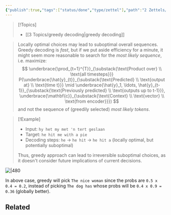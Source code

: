 ```yaml
---
{"publish":true,"tags":["status/done","type/zettel"],"path":"2 Zettels/greedy decoding limitations.md","permalink":"/2-zettels/greedy-decoding-limitations/","PassFrontmatter":true}
---
```




> [!Topics]
> - [[3 Topics/greedy decoding\|greedy decoding]]

> Locally optimal choices may lead to suboptimal overall sequences. Greedy decoding is *fast*, but if we put aside efficiency for a minute, it might seem more reasonable to search for the _most likely sequence_, i.e. maximize:
> $$
> \underbrace{\prod_{t=1}^{T}}_{\substack{\text{Product over} \\ \text{all timesteps}}}
> P(\underbrace{\hat{y}_{t}}_{\substack{\text{Predicted} \\ \text{output at} \\ \text{time t}}} \mid
> \underbrace{\hat{y}_1, \ldots, \hat{y}_{t-1}}_{\substack{\text{Previously predicted} \\ \text{outputs up to t-1}}},
> \underbrace{\mathbf{c}}_{\substack{\text{Context} \\ \text{vector} \\ \text{from encoder}}})
> $$
> and not the sequence of (greedily selected) _most likely tokens_.

> [!Example]
> - Input: `hy het my met 'n tert geslaan`
> - Target: `he hit me with a pie`
> - Decoding steps: `he` -> `he hit` -> `he hit a` (locally optimal, but potentially suboptimal)
> 
> Thus, greedy approach can lead to irreversible suboptimal choices, as it doesn't consider future implications of current decisions.

![|480](https://res.cloudinary.com/dcameztw9/image/upload/v1728132902/tl7frqqf4m5seffj7fu2.png)

In above case, greedy will pick `The nice woman` since the probs are `0.5 x 0.4 = 0.2`, instead of picking `The dog has` whose probs will be `0.4 x 0.9 = 0.36` (globally better).

## Related
